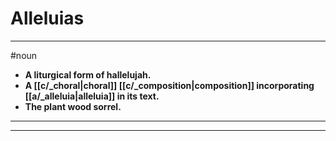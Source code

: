 # Alleluias
---
#noun
- **A liturgical form of hallelujah.**
- **A [[c/_choral|choral]] [[c/_composition|composition]] incorporating [[a/_alleluia|alleluia]] in its text.**
- **The plant wood sorrel.**
---
---
